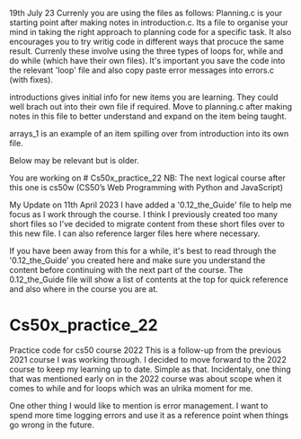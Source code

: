 19th July 23
Currenly you are using the files as follows:
Planning.c is your starting point after making notes in introduction.c. Its a file to organise your mind in taking the right approach to planning code for a specific task. It also encourages you to try writig code in different ways that procuce the same result. 
Currenly these involve using the three types of loops for, while and do while (which have their own files).
It's important you save the code into the relevant 'loop' file and also copy paste error messages into errors.c (with fixes).

introductions gives  initial info for new items you are learning. They could well brach out into their own file if required. Move to planning.c after making notes in this file to better understand and expand on the item being taught.

arrays_1 is an example of an item spilling over from introduction into its own file.



Below may be relevant but is older.

You are working on # Cs50x_practice_22
NB: The next logical course after this one is cs50w (CS50’s Web Programming with Python and JavaScript)

My Update on 11th April 2023
I have added a '0.12_the_Guide' file to help me focus as I work through the course. I think I previously created too many short files so I've decided to migrate content from these short files over to this new file. I can also reference larger files here where necessary. 

If you have been away from this for a while, it's best to read through the '0.12_the_Guide'  you created here and make sure you understand the content before continuing with the next part of the course. The 0.12_the_Guide file will show a list of contents at the top for quick reference and also where in the course you are at. 



# Cs50x_practice_22
Practice code for cs50 course 2022
This is a follow-up from the previous 2021 course I was working through. I decided to move forward to the 2022 course to keep my learning up to date. Simple as that. 
Incidentaly, one thing that was mentioned early on in the 2022 course was about scope when it comes to while and for loops which was an ulrika moment for me. 

One other thing I would like to mention is error management. I want to spend more time logging errors and use it as a reference point when things go wrong in the future. 




